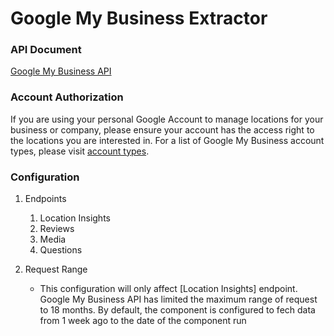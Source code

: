 # Google My Business Extractor

### API Document

[Google My Business API](https://developers.google.com/my-business/reference/rest/v4/)

### Account Authorization

If you are using your personal Google Account to manage locations for your business or company, please ensure your account has the access right to the locations you are interested in. For a list of Google My Business account types, please visit [account types](https://developers.google.com/my-business/content/accounts).

### Configuration

1. Endpoints

    1. Location Insights
    2. Reviews
    3. Media
    4. Questions

2. Request Range
    - This configuration will only affect [Location Insights] endpoint. Google My Business API has limited the maximum range of request to 18 months. By default, the component is configured to fech data from 1 week ago to the date of the component run